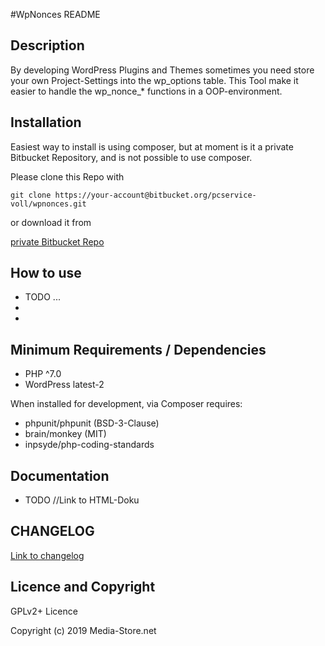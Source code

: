 #WpNonces README

## Description
By developing WordPress Plugins and Themes sometimes you need store your own Project-Settings into 
the wp_options table.
This Tool make it easier to handle the wp_nonce_* functions in a OOP-environment.

## Installation
Easiest way to install is using composer, 
but at moment is it a private Bitbucket Repository, and is not possible to use composer. 

Please clone this Repo with

`git clone https://your-account@bitbucket.org/pcservice-voll/wpnonces.git`

or download it from

[private Bitbucket Repo](https://bitbucket.org/pcservice-voll/wpnonces/)

## How to use

- TODO ...
-
-

## Minimum Requirements / Dependencies
* PHP ^7.0
* WordPress latest-2

When installed for development, via Composer requires:

* phpunit/phpunit (BSD-3-Clause)
* brain/monkey (MIT)
* inpsyde/php-coding-standards

## Documentation
- TODO //Link to HTML-Doku

## CHANGELOG
[Link to changelog](CHANGELOG.md)
## Licence and Copyright

GPLv2+ Licence

Copyright (c) 2019 Media-Store.net
